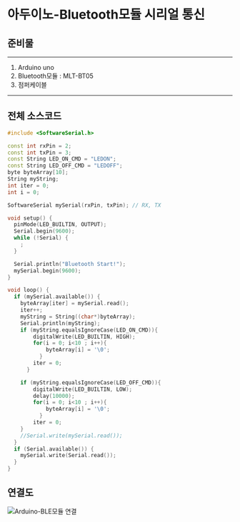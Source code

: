 아두이노-Bluetooth모듈 시리얼 통신
================================

## 준비물
***
1. Arduino uno
2. Bluetooth모듈 : MLT-BT05
3. 점퍼케이블
***

## 전체 소스코드

```c++
#include <SoftwareSerial.h>

const int rxPin = 2;
const int txPin = 3;
const String LED_ON_CMD = "LEDON";
const String LED_OFF_CMD = "LEDOFF";
byte byteArray[10];
String myString;
int iter = 0;
int i = 0;

SoftwareSerial mySerial(rxPin, txPin); // RX, TX

void setup() {
  pinMode(LED_BUILTIN, OUTPUT);
  Serial.begin(9600);
  while (!Serial) {
    ;
  }

  Serial.println("Bluetooth Start!");
  mySerial.begin(9600);
}

void loop() {
  if (mySerial.available()) {
    byteArray[iter] = mySerial.read();
    iter++;
    myString = String((char*)byteArray);
    Serial.println(myString);
    if (myString.equalsIgnoreCase(LED_ON_CMD)){
        digitalWrite(LED_BUILTIN, HIGH);
        for(i = 0; i<10 ; i++){
            byteArray[i] = '\0';
          }
        iter = 0;
      }

    if (myString.equalsIgnoreCase(LED_OFF_CMD)){
        digitalWrite(LED_BUILTIN, LOW);
        delay(10000);
        for(i = 0; i<10 ; i++){
            byteArray[i] = '\0';
          }
        iter = 0;
    }
    //Serial.write(mySerial.read());
  }
  if (Serial.available()) {
    mySerial.write(Serial.read());
  }
}

```
## 연결도
![Arduino-BLE모듈 연결]("./image/arduino-ble.jpg")
